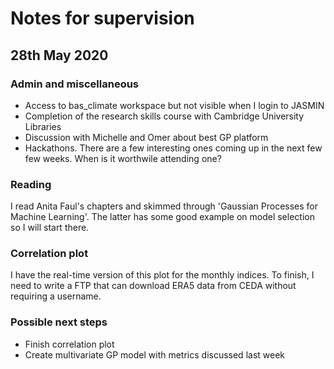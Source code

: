 # Notes for supervision

## 28th May 2020

### Admin and miscellaneous

* Access to bas_climate workspace but not visible when I login to JASMIN
* Completion of the research skills course with Cambridge University Libraries
* Discussion with Michelle and Omer about best GP platform
* Hackathons. There are a few interesting ones coming up in the next few few weeks. When is it worthwile attending one?

### Reading

I read Anita Faul's chapters and skimmed through 'Gaussian Processes for Machine Learning'. The latter has some good example on model selection so I will start there.

### Correlation plot

I have the real-time version of this plot for the monthly indices. To finish, I need to write a FTP that can download ERA5 data from CEDA without requiring a username.

### Possible next steps

* Finish correlation plot
* Create multivariate GP model with metrics discussed last week
